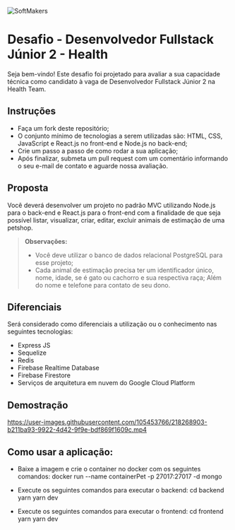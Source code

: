  ![SoftMakers](https://www.softmakers.com.br/assets/img/logotipo14xxhdpi.png)

# Desafio - Desenvolvedor Fullstack Júnior 2 - Health
Seja bem-vindo! Este desafio foi projetado para avaliar a sua capacidade técnica como candidato à vaga de Desenvolvedor Fullstack Júnior 2 na Health Team.

## Instruções
- Faça um fork deste repositório;
- O conjunto mínimo de tecnologias a serem utilizadas são: HTML, CSS, JavaScript e React.js no front-end e Node.js no back-end;
- Crie um passo a passo de como rodar a sua aplicação;
- Após finalizar, submeta um pull request com um comentário informando o seu e-mail de contato e aguarde nossa avaliação.

## Proposta
Você deverá desenvolver um projeto no padrão MVC utilizando Node.js para o back-end e React.js para o front-end com a finalidade de que seja possível listar, visualizar, criar, editar, excluir animais de estimação de uma petshop.
> **Observações:**
> - Você deve utilizar o banco de dados relacional PostgreSQL para esse projeto;
> - Cada animal de estimação precisa ter um identificador único, nome, idade, se é gato ou cachorro e sua respectiva raça; Além do nome e telefone para contato de seu dono.

## Diferenciais
Será considerado como diferenciais a utilização ou o conhecimento nas seguintes tecnologias:
- Express JS
- Sequelize
- Redis
- Firebase Realtime Database
- Firebase Firestore
- Serviços de arquitetura em nuvem do Google Cloud Platform

## Demostração
https://user-images.githubusercontent.com/105453766/218268903-b211ba93-9922-4d42-9f9e-bdf869f1609c.mp4

## Como usar a aplicação:
- Baixe a imagem e crie o container no docker com os seguintes comandos:
docker run --name containerPet -p 27017:27017 -d mongo

- Execute os seguintes comandos para executar o backend:
cd backend
yarn
yarn dev

- Execute os seguintes comandos para executar o frontend:
cd frontend
yarn 
yarn dev
